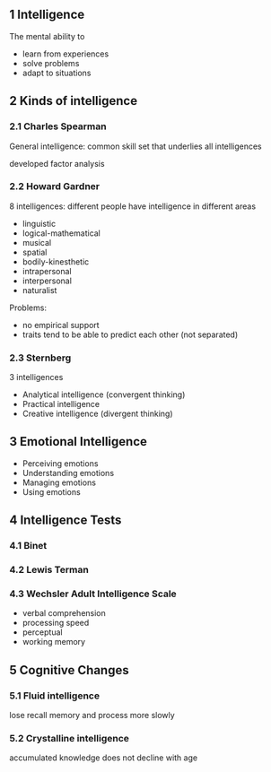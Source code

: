 ## 1 Intelligence

The mental ability to

- learn from experiences
- solve problems
- adapt to situations

## 2 Kinds of intelligence

### 2.1 Charles Spearman

General intelligence: common skill set that underlies all intelligences

developed factor analysis

### 2.2 Howard Gardner

8 intelligences: different people have intelligence in different areas

- linguistic
- logical-mathematical
- musical
- spatial
- bodily-kinesthetic
- intrapersonal
- interpersonal
- naturalist

Problems:

- no empirical support
- traits tend to be able to predict each other (not separated)

### 2.3 Sternberg

3 intelligences

- Analytical intelligence (convergent thinking)
- Practical intelligence
- Creative intelligence (divergent thinking)

## 3 Emotional Intelligence

- Perceiving emotions
- Understanding emotions
- Managing emotions
- Using emotions

## 4 Intelligence Tests

### 4.1 Binet

### 4.2 Lewis Terman

### 4.3 Wechsler Adult Intelligence Scale

- verbal comprehension
- processing speed
- perceptual
- working memory

## 5 Cognitive Changes

### 5.1 Fluid intelligence

lose recall memory and process more slowly

### 5.2 Crystalline intelligence

accumulated knowledge does not decline with age
